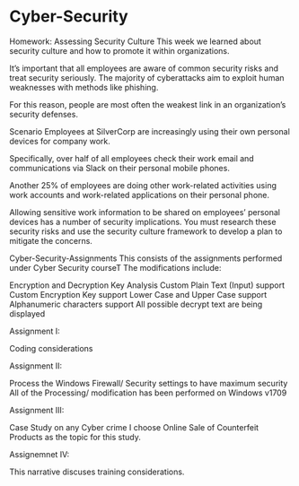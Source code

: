 # Cyber-Security

Homework: Assessing Security Culture
This week we learned about security culture and how to promote it within organizations.

It’s important that all employees are aware of common security risks and treat security seriously. The majority of cyberattacks aim to exploit human weaknesses with methods like phishing.

For this reason, people are most often the weakest link in an organization’s security defenses.

Scenario
Employees at SilverCorp are increasingly using their own personal devices for company work.

Specifically, over half of all employees check their work email and communications via Slack on their personal mobile phones.

Another 25% of employees are doing other work-related activities using work accounts and work-related applications on their personal phone.

Allowing sensitive work information to be shared on employees’ personal devices has a number of security implications.
You must research these security risks and use the security culture framework to develop a plan to mitigate the concerns.

Cyber-Security-Assignments
This consists of the assignments performed under Cyber Security courseT
The modifications include:

Encryption and Decryption Key Analysis
Custom Plain Text (Input) support
Custom Encryption Key support
Lower Case and Upper Case support
Alphanumeric characters support
All possible decrypt text are being displayed

Assignment I:

Coding considerations

Assignment II:

Process the Windows Firewall/ Security settings to have maximum security
All of the Processing/ modification has been performed on Windows v1709

Assignment III:

Case Study on any Cyber crime
I choose Online Sale of Counterfeit Products as the topic for this study.

Assignemnet IV:

This narrative discuses training considerations.
